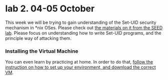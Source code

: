 # lab 2. 04-05 October

This week we will be trying to gain understanding of the Set-UID security mechanism in \*nix OSes. Please check out [the materials on it from the SEED lab](http://www.cis.syr.edu/~wedu/seed/Labs_12.04/Vulnerability/Set-UID/). Please focus on understanding how to write Set-UID programs, and the principle way of attacking them.

### Installing the Virtual Machine

You can even learn by practicing at home. In order to do that, [follow the instruction on how to set up your environment, and download the correct VM](https://github.com/SSC-2016/lab-rules/blob/master/README.md#general-workflow).
